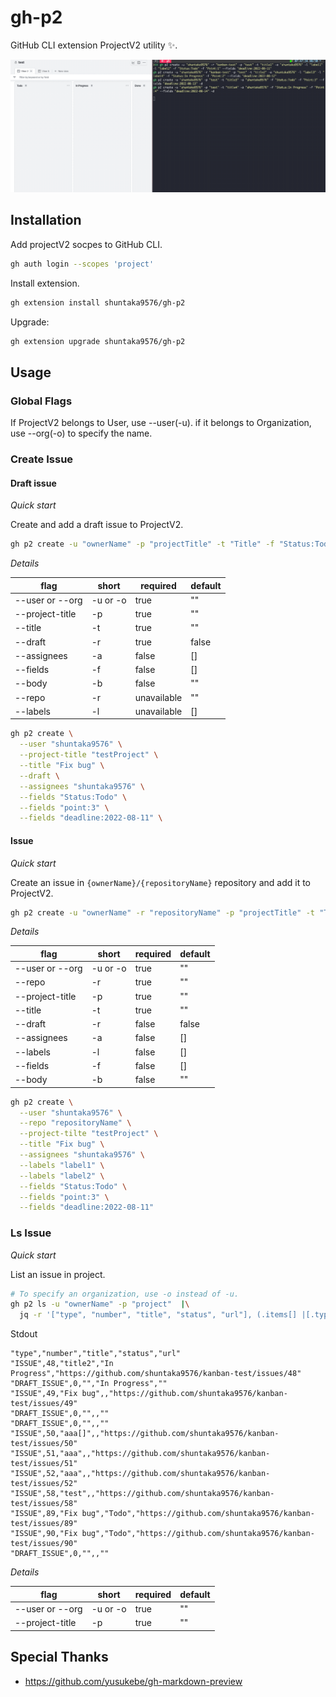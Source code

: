 # gh-p2

GitHub CLI extension ProjectV2 utility ✨.

![gif](https://github.com/shuntaka9576/gh-p2/blob/main/doc/gif/p2.gif?raw=true)

## Installation

Add projectV2 socpes to GitHub CLI.
```bash
gh auth login --scopes 'project'
```

Install extension.
```bash
gh extension install shuntaka9576/gh-p2
```

Upgrade:

```bash
gh extension upgrade shuntaka9576/gh-p2
```

## Usage

### Global Flags

If ProjectV2 belongs to User, use --user(-u). if it belongs to Organization, use --org(-o) to specify the name.

### Create Issue

#### Draft issue

*Quick start*

Create and add a draft issue to ProjectV2.

```bash
gh p2 create -u "ownerName" -p "projectTitle" -t "Title" -f "Status:Todo" -d
```

*Details*

|flag|short|required|default|
|---|---|---|---|
|--user or --org|-u or -o|true|""
|--project-title|-p|true|""
|--title|-t|true|""
|--draft|-r|true|false
|--assignees|-a|false|[]
|--fields|-f|false|[]
|--body|-b|false|""
|--repo|-r|unavailable|""
|--labels|-l|unavailable|[]

```bash
gh p2 create \
  --user "shuntaka9576" \
  --project-title "testProject" \
  --title "Fix bug" \
  --draft \
  --assignees "shuntaka9576" \
  --fields "Status:Todo" \
  --fields "point:3" \
  --fields "deadline:2022-08-11" \
```
#### Issue

*Quick start*

Create an issue in `{ownerName}/{repositoryName}` repository and add it to ProjectV2.

```bash
gh p2 create -u "ownerName" -r "repositoryName" -p "projectTitle" -t "Title"
```

*Details*

|flag|short|required|default|
|---|---|---|---|
|--user or --org|-u or -o|true|""
|--repo|-r|true|""
|--project-title|-p|true|""
|--title|-t|true|""
|--draft|-r|false|false
|--assignees|-a|false|[]
|--labels|-l|false|[]
|--fields|-f|false|[]
|--body|-b|false|""

```bash
gh p2 create \
  --user "shuntaka9576" \
  --repo "repositoryName" \
  --project-tilte "testProject" \
  --title "Fix bug" \
  --assignees "shuntaka9576" \
  --labels "label1" \
  --labels "label2" \
  --fields "Status:Todo" \
  --fields "point:3" \
  --fields "deadline:2022-08-11"
```

### Ls Issue

*Quick start*

List an issue in project.

```bash
# To specify an organization, use -o instead of -u.
gh p2 ls -u "ownerName" -p "project"  |\
  jq -r '["type", "number", "title", "status", "url"], (.items[] |[.type, .number, .title, .singleSelectValues.Status, .url]) | @csv'
```

Stdout
```csv
"type","number","title","status","url"
"ISSUE",48,"title2","In Progress","https://github.com/shuntaka9576/kanban-test/issues/48"
"DRAFT_ISSUE",0,"","In Progress",""
"ISSUE",49,"Fix bug",,"https://github.com/shuntaka9576/kanban-test/issues/49"
"DRAFT_ISSUE",0,"",,""
"DRAFT_ISSUE",0,"",,""
"ISSUE",50,"aaa[]",,"https://github.com/shuntaka9576/kanban-test/issues/50"
"ISSUE",51,"aaa",,"https://github.com/shuntaka9576/kanban-test/issues/51"
"ISSUE",52,"aaa",,"https://github.com/shuntaka9576/kanban-test/issues/52"
"ISSUE",58,"test",,"https://github.com/shuntaka9576/kanban-test/issues/58"
"ISSUE",89,"Fix bug","Todo","https://github.com/shuntaka9576/kanban-test/issues/89"
"ISSUE",90,"Fix bug","Todo","https://github.com/shuntaka9576/kanban-test/issues/90"
"DRAFT_ISSUE",0,"",,""
```

*Details*

|flag|short|required|default|
|---|---|---|---|
|--user or --org|-u or -o|true|""
|--project-title|-p|true|""


## Special Thanks

* https://github.com/yusukebe/gh-markdown-preview

